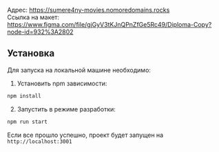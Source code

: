 Адрес: https://sumere4ny-movies.nomoredomains.rocks </br>
Ссылка на макет: https://www.figma.com/file/gjGyV3tKJnQPnZfGe5Rc49/Diploma-Copy?node-id=932%3A2802


## Установка
Для запуска на локальной машине необходимо:</br>
1. Установить npm зависимости:</br>
```sh
npm install
```
2. Запустить в режиме разработки:</br>
```sh
npm run start
```
Если все прошло успешно, проект будет запущен на `http://localhost:3001`